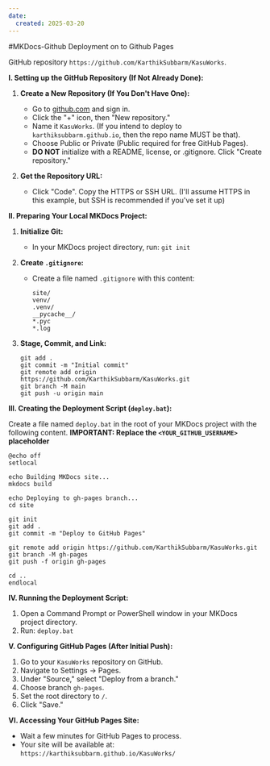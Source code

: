 ```yaml
---
date:
  created: 2025-03-20
---
```

#MKDocs-Github Deployment on to Github Pages

GitHub repository `https://github.com/KarthikSubbarm/KasuWorks`. 

**I. Setting up the GitHub Repository (If Not Already Done):**

1.  **Create a New Repository (If You Don't Have One):**
    *   Go to [github.com](https://github.com/) and sign in.
    *   Click the "+" icon, then "New repository."
    *   Name it `KasuWorks`. (If you intend to deploy to `karthiksubbarm.github.io`, then the repo name MUST be that).
    *   Choose Public or Private (Public required for free GitHub Pages).
    *   **DO NOT** initialize with a README, license, or .gitignore. Click "Create repository."

2.  **Get the Repository URL:**

    *   Click "Code". Copy the HTTPS or SSH URL. (I'll assume HTTPS in this example, but SSH is recommended if you've set it up)

**II. Preparing Your Local MKDocs Project:**

1.  **Initialize Git:**
    *   In your MKDocs project directory, run: `git init`

2.  **Create `.gitignore`:**
    *   Create a file named `.gitignore` with this content:

        ```
        site/
        venv/
        .venv/
        __pycache__/
        *.pyc
        *.log
        ```

3.  **Stage, Commit, and Link:**

    ```batch
    git add .
    git commit -m "Initial commit"
    git remote add origin https://github.com/KarthikSubbarm/KasuWorks.git
    git branch -M main
    git push -u origin main
    ```

**III. Creating the Deployment Script (`deploy.bat`):**

Create a file named `deploy.bat` in the root of your MKDocs project with the following content. **IMPORTANT: Replace the `<YOUR_GITHUB_USERNAME>` placeholder**

```batch
@echo off
setlocal

echo Building MKDocs site...
mkdocs build

echo Deploying to gh-pages branch...
cd site

git init
git add .
git commit -m "Deploy to GitHub Pages"

git remote add origin https://github.com/KarthikSubbarm/KasuWorks.git
git branch -M gh-pages
git push -f origin gh-pages

cd ..
endlocal
```

**IV. Running the Deployment Script:**

1.  Open a Command Prompt or PowerShell window in your MKDocs project directory.
2.  Run: `deploy.bat`

**V. Configuring GitHub Pages (After Initial Push):**

1.  Go to your `KasuWorks` repository on GitHub.
2.  Navigate to Settings -> Pages.
3.  Under "Source," select "Deploy from a branch."
4.  Choose branch `gh-pages`.
5.  Set the root directory to `/`.
6.  Click "Save."

**VI. Accessing Your GitHub Pages Site:**

*   Wait a few minutes for GitHub Pages to process.
*   Your site will be available at: `https://karthiksubbarm.github.io/KasuWorks/`
